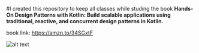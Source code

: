 #I created this repository to keep all classes while studing the book **Hands-On Design Patterns with Kotlin: Build scalable applications using traditional, reactive, and concurrent design patterns in Kotlin.**

book link: https://amzn.to/34SGxtF

![alt text](https://images-na.ssl-images-amazon.com/images/I/51+IMxY2CdL._SX404_BO1,204,203,200_.jpg)
